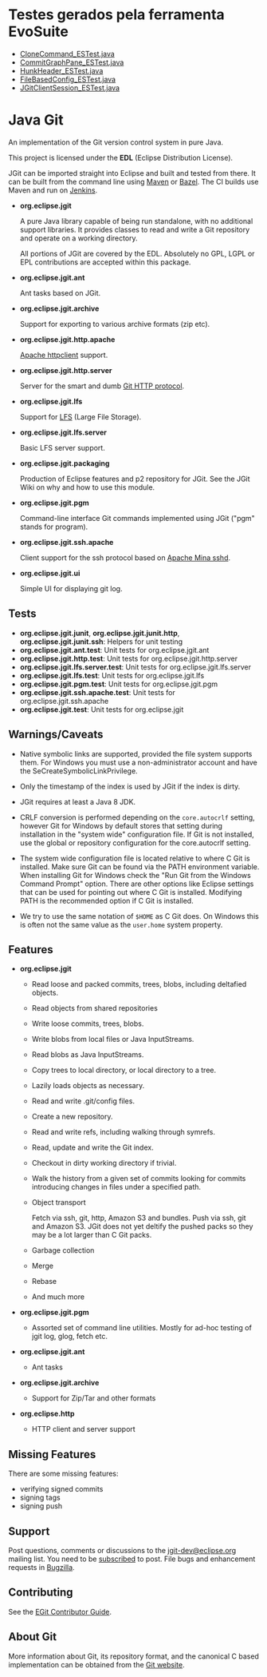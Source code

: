Testes gerados pela ferramenta EvoSuite
===================
* [CloneCommand_ESTest.java](https://github.com/correiajoao/jgit/blob/master/org.eclipse.jgit/src/evo/org/eclipse/jgit/api/CloneCommand_ESTest.java)
* [CommitGraphPane_ESTest.java](org.eclipse.jgit.ui/src/evo/org/eclipse/jgit/awtui/CommitGraphPane_ESTest.java)
* [HunkHeader_ESTest.java](https://github.com/correiajoao/jgit/blob/master/org.eclipse.jgit/src/evo/org/eclipse/jgit/patch/HunkHeader_ESTest.java)
* [FileBasedConfig_ESTest.java](https://github.com/correiajoao/jgit/blob/master/org.eclipse.jgit/src/evo/org/eclipse/jgit/storage/file/FileBasedConfig_ESTest.java)
* [JGitClientSession_ESTest.java](https://github.com/correiajoao/jgit/blob/master/org.eclipse.jgit.ssh.apache/src/evo/org/eclipse/jgit/internal/transport/sshd/JGitClientSession_ESTest.java)


# Java Git

An implementation of the Git version control system in pure Java.

This project is licensed under the __EDL__ (Eclipse Distribution
License).

JGit can be imported straight into Eclipse and built and tested from
there. It can be built from the command line using
[Maven](https://maven.apache.org/) or [Bazel](https://bazel.build/).
The CI builds use Maven and run on [Jenkins](https://ci.eclipse.org/jgit/).

- __org.eclipse.jgit__

    A pure Java library capable of being run standalone, with no
    additional support libraries. It provides classes to read and
    write a Git repository and operate on a working directory.

    All portions of JGit are covered by the EDL. Absolutely no GPL,
    LGPL or EPL contributions are accepted within this package.

- __org.eclipse.jgit.ant__

    Ant tasks based on JGit.

- __org.eclipse.jgit.archive__

    Support for exporting to various archive formats (zip etc).

- __org.eclipse.jgit.http.apache__

    [Apache httpclient](https://hc.apache.org/httpcomponents-client-ga/) support.

- __org.eclipse.jgit.http.server__

    Server for the smart and dumb
    [Git HTTP protocol](https://github.com/git/git/blob/master/Documentation/technical/http-protocol.txt).

- __org.eclipse.jgit.lfs__

    Support for [LFS](https://git-lfs.github.com/) (Large File Storage).

- __org.eclipse.jgit.lfs.server__

    Basic LFS server support.

- __org.eclipse.jgit.packaging__

    Production of Eclipse features and p2 repository for JGit. See the JGit
    Wiki on why and how to use this module.

- __org.eclipse.jgit.pgm__

    Command-line interface Git commands implemented using JGit
    ("pgm" stands for program).

- __org.eclipse.jgit.ssh.apache__

    Client support for the ssh protocol based on
    [Apache Mina sshd](https://mina.apache.org/sshd-project/).

- __org.eclipse.jgit.ui__

    Simple UI for displaying git log.

## Tests

- __org.eclipse.jgit.junit__, __org.eclipse.jgit.junit.http__,
__org.eclipse.jgit.junit.ssh__: Helpers for unit testing
- __org.eclipse.jgit.ant.test__: Unit tests for org.eclipse.jgit.ant
- __org.eclipse.jgit.http.test__: Unit tests for org.eclipse.jgit.http.server
- __org.eclipse.jgit.lfs.server.test__: Unit tests for org.eclipse.jgit.lfs.server
- __org.eclipse.jgit.lfs.test__: Unit tests for org.eclipse.jgit.lfs
- __org.eclipse.jgit.pgm.test__: Unit tests for org.eclipse.jgit.pgm
- __org.eclipse.jgit.ssh.apache.test__: Unit tests for org.eclipse.jgit.ssh.apache
- __org.eclipse.jgit.test__: Unit tests for org.eclipse.jgit

## Warnings/Caveats

- Native symbolic links are supported, provided the file system supports
  them. For Windows you must use a non-administrator account and have the SeCreateSymbolicLinkPrivilege.

- Only the timestamp of the index is used by JGit if the index is
  dirty.

- JGit requires at least a Java 8 JDK.

- CRLF conversion is performed depending on the `core.autocrlf` setting,
  however Git for Windows by default stores that setting during
  installation in the "system wide" configuration file. If Git is not
  installed, use the global or repository configuration for the
  core.autocrlf setting.

- The system wide configuration file is located relative to where C
  Git is installed. Make sure Git can be found via the PATH
  environment variable. When installing Git for Windows check the "Run
  Git from the Windows Command Prompt" option. There are other options
  like Eclipse settings that can be used for pointing out where C Git
  is installed. Modifying PATH is the recommended option if C Git is
  installed.

- We try to use the same notation of `$HOME` as C Git does. On Windows
  this is often not the same value as the `user.home` system property.

## Features

- __org.eclipse.jgit__
  - Read loose and packed commits, trees, blobs, including
    deltafied objects.
  - Read objects from shared repositories
  - Write loose commits, trees, blobs.
  - Write blobs from local files or Java InputStreams.
  - Read blobs as Java InputStreams.
  - Copy trees to local directory, or local directory to a tree.
  - Lazily loads objects as necessary.
  - Read and write .git/config files.
  - Create a new repository.
  - Read and write refs, including walking through symrefs.
  - Read, update and write the Git index.
  - Checkout in dirty working directory if trivial.
  - Walk the history from a given set of commits looking for commits
      introducing changes in files under a specified path.
  - Object transport

      Fetch via ssh, git, http, Amazon S3 and bundles.
      Push via ssh, git and Amazon S3. JGit does not yet deltify
      the pushed packs so they may be a lot larger than C Git packs.

  - Garbage collection
  - Merge
  - Rebase
  - And much more

- __org.eclipse.jgit.pgm__
  - Assorted set of command line utilities. Mostly for ad-hoc testing of jgit
      log, glog, fetch etc.
- __org.eclipse.jgit.ant__
  - Ant tasks
- __org.eclipse.jgit.archive__
  - Support for Zip/Tar and other formats
- __org.eclipse.http__
  - HTTP client and server support

## Missing Features

There are some missing features:

- verifying signed commits
- signing tags
- signing push

## Support

Post questions, comments or discussions to the jgit-dev@eclipse.org mailing list.
You need to be [subscribed](https://dev.eclipse.org/mailman/listinfo/jgit-dev)
to post. File bugs and enhancement requests in
[Bugzilla](https://wiki.eclipse.org/EGit/Contributor_Guide#Filing_Bugs).

## Contributing

See the [EGit Contributor Guide](http://wiki.eclipse.org/EGit/Contributor_Guide).

## About Git

More information about Git, its repository format, and the canonical
C based implementation can be obtained from the
[Git website](http://git-scm.com/).
